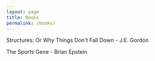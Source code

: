 ```yaml
---
layout: page
title: Books
permalink: /books/
---
```


Structures: Or Why Things Don't Fall Down - J.E.  Gordon

The Sports Gene - Brian Epstein
